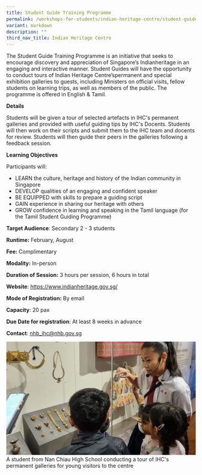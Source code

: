 ```yaml
---
title: Student Guide Training Programme
permalink: /workshops-for-students/indian-heritage-centre/student-guide-training-programme/
variant: markdown
description: ""
third_nav_title: Indian Heritage Centre
---
```

The Student Guide Training Programme is an initiative that seeks to encourage discovery and appreciation of Singapore’s Indianheritage in an engaging and interactive manner. Student Guides will have the opportunity to conduct tours of Indian Heritage Centre’spermanent and special exhibition galleries to guests, including Ministers on official visits, fellow students on learning trips, as well as members of the public. The programme is offered in English & Tamil.

**Details**

Students will be given a tour of selected artefacts in IHC's permanent galleries and provided with useful guiding tips by IHC's Docents. Students will then work on their scripts and submit them to the IHC team and docents for review. Students will then guide their peers in the galleries following a feedback session.

**Learning Objectives**

Participants will: 
* LEARN the culture, heritage and history of the Indian community in Singapore 
* DEVELOP qualities of an engaging and confident speaker 
* BE EQUIPPED with skills to prepare a guiding script 
* GAIN experience in sharing our heritage with others 
* GROW confidence in learning and speaking in the Tamil language (for the Tamil Student Guiding Programme)

**Target Audience**: Secondary 2 - 3 students

**Runtime:** February, August

**Fee:** Complimentary

**Modality:** In-person

**Duration of Session:** 3 hours per session, 6 hours in total

**Website**: https://www.indianheritage.gov.sg/

**Mode of Registration:** By email

**Capacity**: 20 pax

**Due Date for registration**: At least 8 weeks in advance

**Contact**: nhb_ihc@nhb.gov.sg

![](/images/Student_Guiding_IHC_Photo1.png)A student from Nan Chiau High School conducting a tour of IHC's permanent galleries for young visitors to the centre
